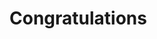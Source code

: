 <html>
<body>
  <!-- Begin Default Content REMOVE THIS -->
  <h1>Congratulations</h1>
<style type='text/css'>
     .embeddedServiceHelpButton{
           .embeddedServiceHelpButton .helpButton .uiButton{
            background-color:#fa6400;
            font-family:"Arial",sans-serif;
            border-radius:23px;
            min-width:10em;
            max-width:10em
            }
            .embeddedServiceHelpButton .embeddedServiceIcon{
            display:none!important;
            }
            .helpButtonLabel .message{
            background-color: #fa6400;
            border: none;
            color: white;
            font-weight: bold;
            font-size: 12px;
            }
</style>
<script type='text/javascript' src='https://service.force.com/embeddedservice/5.0/esw.min.js'></script>
<script type='text/javascript'>
    var initESW = function(gslbBaseURL) {
        embedded_svc.settings.displayHelpButton = true; //Or false
        embedded_svc.settings.language = ''; //For example, enter 'en' or 'en-US'

        embedded_svc.settings.defaultMinimizedText = 'Chat'; //(Defaults to Chat with an Expert)
        //embedded_svc.settings.disabledMinimizedText = '...'; //(Defaults to Agent Offline)

        //embedded_svc.settings.loadingText = ''; //(Defaults to Loading)
        //embedded_svc.settings.storageDomain = 'yourdomain.com'; //(Sets the domain for your deployment so that visitors can navigate subdomains during a chat session)

        // Settings for Chat
        //embedded_svc.settings.directToButtonRouting = function(prechatFormData) {
            // Dynamically changes the button ID based on what the visitor enters in the pre-chat form.
            // Returns a valid button ID.
        //};
        //embedded_svc.settings.prepopulatedPrechatFields = {}; //Sets the auto-population of pre-chat form fields
        //embedded_svc.settings.fallbackRouting = []; //An array of button IDs, user IDs, or userId_buttonId
        //embedded_svc.settings.offlineSupportMinimizedText = '...'; //(Defaults to Contact Us)
        embedded_svc.settings.chatbotAvatarImgURL = "https://duroflexpvtltd.my.salesforce.com/sfc/p/#2w00000MhMkY/a/2w000000JXei/tF9IdfTTKFvQWDaU8sQM2RY6F6f2yfPH6UQnx7oirDQ";
        embedded_svc.settings.enabledFeatures = ['LiveAgent'];
        embedded_svc.settings.entryFeature = 'LiveAgent';
        embedded_svc.settings.extraPrechatFormDetails = [{
  "label":"First Name", 
  "transcriptFields": ["First_Name__c"]
},{
  "label":"Last Name", 
  "transcriptFields": ["Last_Name__c"]
},{
  "label":"Phone", 
  "transcriptFields": ["Customer_Mobile_Number__c"]
}
,{
  "label":"Customer Email", 
  "transcriptFields": ["Customer_Email__c"]
}
,{
  "label":"Subject", 
  "transcriptFields": ["Issue__c"]
}
];

        embedded_svc.init(
            'https://duroflexpvtltd.my.salesforce.com',
            'https://duroflexpvtltd.my.site.com/',
            gslbBaseURL,
            '00D2w00000MhMkY',
            'WhatsappBot_Deployment',
            {
                baseLiveAgentContentURL: 'https://c.la2-c2-ukb.salesforceliveagent.com/content',
                deploymentId: '5722w000000ZLJl',
                buttonId: '5732w000000DR5T',
                baseLiveAgentURL: 'https://d.la2-c2-ukb.salesforceliveagent.com/chat',
                eswLiveAgentDevName: 'EmbeddedServiceLiveAgent_Parent04I2w0000008ioNEAQ_18ba3a93ef5',
                isOfflineSupportEnabled: false
            }
        );
    };

    if (!window.embedded_svc) {
        var s = document.createElement('script');
        s.setAttribute('src', 'https://duroflexpvtltd.my.salesforce.com/embeddedservice/5.0/esw.min.js');
        s.onload = function() {
            initESW(null);
        };
        document.body.appendChild(s);
    } else {
        initESW('https://service.force.com');
    }
</script>
</body></html>
